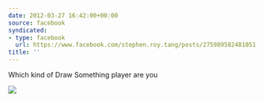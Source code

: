 ```yaml
---
date: 2012-03-27 16:42:00+00:00
source: facebook
syndicated:
- type: facebook
  url: https://www.facebook.com/stephen.roy.tang/posts/275989582481051
title: ''
---
```


Which kind of Draw Something player are you 

![](http://i.imgur.com/SLYJQ.jpg)